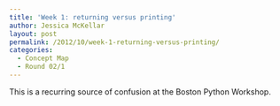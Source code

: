 ```yaml
---
title: 'Week 1: returning versus printing'
author: Jessica McKellar
layout: post
permalink: /2012/10/week-1-returning-versus-printing/
categories:
  - Concept Map
  - Round 02/1
---
```

This is a recurring source of confusion at the Boston Python Workshop.